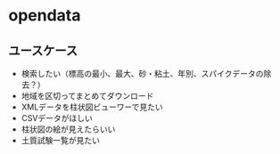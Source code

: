 # opendata

## ユースケース

- 検索したい（標高の最小、最大、砂・粘土、年別、スパイクデータの除去？）
- 地域を区切ってまとめてダウンロード
- XMLデータを柱状図ビューワーで見たい
- CSVデータがほしい
- 柱状図の絵が見えたらいい
- 土質試験一覧が見たい
